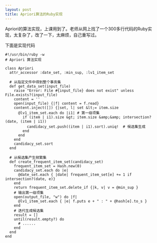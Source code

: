 ```yaml
--- 
layout: post
title: Apriori算法的Ruby实现
---
```

Apriori的算法实现，上课用到了。老师从网上找了一个300多行代码的Ruby实现，太复杂了，改了一下，太麻烦，自己重写过。

下面是实现代码

    #!/usr/bin/ruby -w
    # Apriori 算法实现
     
    class Apriori
      attr_accessor :date_set, :min_sup, :lv1_item_set

      # 从指定文件中得到整个事务集
      def get_data_set(input_file)
        raise "Error: File #{input_file} does not exist" unless File.exists?(input_file)
        content = ''
        open(input_file) {|f| content = f.read}
        content.inject([]) {|set, l| set &lt;= item.size
          @lv1_item_set.each do |i1| # 第一级项集
            if (item | i1).size &gt; item.size &amp;&amp; intersection?(date, (item | i1))
              candidacy_set.push((item | i1).sort).uniq!  # 候选集生成
            end
          end
        end
        candidacy_set.sort
      end

      # 从候选集产生频繁集
      def create_frequent_item_set(candidacy_set)
        frequent_item_set = Hash.new(0)
        candidacy_set.each do |e|
          @date_set.each { |date| frequent_item_set[e] += 1 if intersection?(date, e)}
        end
        return frequent_item_set.delete_if {|k, v| v = @min_sup }
        # 输出第一级项集
        open(output_file, "w") do |f|
          @lv1_item_set.each { |e| f.puts e + " : " + @hash[e].to_s }
        end
        # 迭代生成候选集
        result = []
        until(result.empty?) do
          # ......
        end
      end
    end
